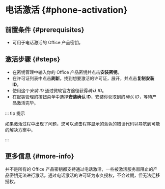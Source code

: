 # 电话激活 {#phone-activation}

## 前置条件 {#prerequisites}

- 可用于电话激活的 Office 产品密钥。

## 激活步骤 {#steps}

- 在密钥管理中输入你的 Office 产品密钥并点击**安装密钥**。
- 在许可证列表中点击**刷新**，找到想要激活的许可证，展开，并点击**复制安装 ID**。
- 使用这个*安装 ID* 通过微软官方途径获得*确认 ID*。
- 在密钥管理的按钮菜单中选择**安装确认 ID**，安装你获取到的*确认 ID*，等待产品激活完毕。

::: tip 提示

如果激活过程中出现了问题，您可以点击程序显示的蓝色的错误代码以导航到可能的解决方案中。

:::

## 更多信息 {#more-info}

并不是所有的 Office 产品密钥都支持通过电话激活，一些被激活服务器阻止的产品密钥无法进行激活。通过电话激活的许可证为永久授权，不会过期，但无法迁移授权。
